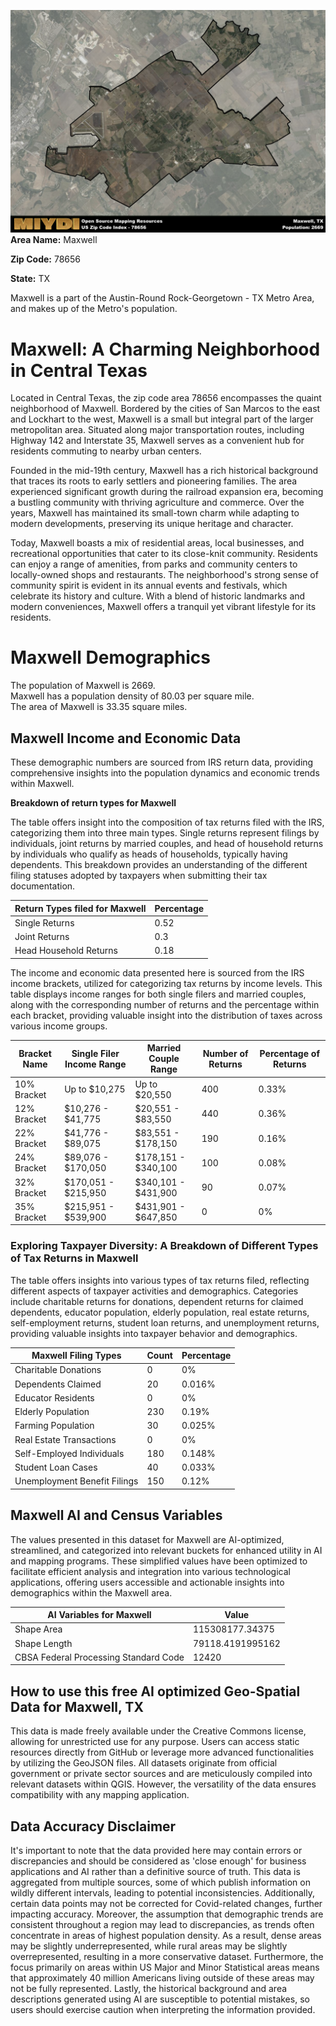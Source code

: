 ![Image Alt Text](../_images/78656.png)
**Area Name:** Maxwell

**Zip Code:** 78656

**State:** TX

Maxwell is a part of the Austin-Round Rock-Georgetown - TX Metro Area, and makes up  of the Metro's population.  

# Maxwell: A Charming Neighborhood in Central Texas

Located in Central Texas, the zip code area 78656 encompasses the quaint neighborhood of Maxwell. Bordered by the cities of San Marcos to the east and Lockhart to the west, Maxwell is a small but integral part of the larger metropolitan area. Situated along major transportation routes, including Highway 142 and Interstate 35, Maxwell serves as a convenient hub for residents commuting to nearby urban centers.

Founded in the mid-19th century, Maxwell has a rich historical background that traces its roots to early settlers and pioneering families. The area experienced significant growth during the railroad expansion era, becoming a bustling community with thriving agriculture and commerce. Over the years, Maxwell has maintained its small-town charm while adapting to modern developments, preserving its unique heritage and character.

Today, Maxwell boasts a mix of residential areas, local businesses, and recreational opportunities that cater to its close-knit community. Residents can enjoy a range of amenities, from parks and community centers to locally-owned shops and restaurants. The neighborhood's strong sense of community spirit is evident in its annual events and festivals, which celebrate its history and culture. With a blend of historic landmarks and modern conveniences, Maxwell offers a tranquil yet vibrant lifestyle for its residents.

# Maxwell Demographics

The population of Maxwell is 2669.  
Maxwell has a population density of 80.03 per square mile.  
The area of Maxwell is 33.35 square miles.  

## Maxwell Income and Economic Data

These demographic numbers are sourced from IRS return data, providing comprehensive insights into the population dynamics and economic trends within Maxwell.

**Breakdown of return types for Maxwell**

The table offers insight into the composition of tax returns filed with the IRS, categorizing them into three main types. Single returns represent filings by individuals, joint returns by married couples, and head of household returns by individuals who qualify as heads of households, typically having dependents. This breakdown provides an understanding of the different filing statuses adopted by taxpayers when submitting their tax documentation.

| Return Types filed for Maxwell                              | Percentage          |
|----------------------------------------------------------|---------------------|
| Single Returns                                            | 0.52 |
| Joint Returns                                             | 0.3 |
| Head Household Returns                                    | 0.18 |

The income and economic data presented here is sourced from the IRS income brackets, utilized for categorizing tax returns by income levels. This table displays income ranges for both single filers and married couples, along with the corresponding number of returns and the percentage within each bracket, providing valuable insight into the distribution of taxes across various income groups.

| Bracket Name       | Single Filer Income Range | Married Couple Range | Number of Returns | Percentage of Returns |
|--------------------|----------------------------|----------------------|-------------------|-----------------------|
| 10% Bracket        | Up to $10,275              | Up to $20,550        | 400 | 0.33% |
| 12% Bracket        | $10,276 - $41,775          | $20,551 - $83,550    | 440 | 0.36% |
| 22% Bracket        | $41,776 - $89,075          | $83,551 - $178,150   | 190 | 0.16% |
| 24% Bracket        | $89,076 - $170,050         | $178,151 - $340,100  | 100 | 0.08% |
| 32% Bracket        | $170,051 - $215,950        | $340,101 - $431,900  | 90 | 0.07% |
| 35% Bracket        | $215,951 - $539,900        | $431,901 - $647,850  | 0 | 0% |

### Exploring Taxpayer Diversity: A Breakdown of Different Types of Tax Returns in Maxwell

The table offers insights into various types of tax returns filed, reflecting different aspects of taxpayer activities and demographics. Categories include charitable returns for donations, dependent returns for claimed dependents, educator population, elderly population, real estate returns, self-employment returns, student loan returns, and unemployment returns, providing valuable insights into taxpayer behavior and demographics.

| Maxwell Filing Types                    | Count | Percentage |
|--------------------------------------|-------|------------|
| Charitable Donations                 | 0 | 0% |
| Dependents Claimed                   | 20 | 0.016% |
| Educator Residents                   | 0 | 0% |
| Elderly Population                   | 230 | 0.19% |
| Farming Population                   | 30 | 0.025% |
| Real Estate Transactions             | 0 | 0% |
| Self-Employed Individuals            | 180 | 0.148% |
| Student Loan Cases                   | 40 | 0.033% |
| Unemployment Benefit Filings         | 150 | 0.12% |

## Maxwell AI and Census Variables

The values presented in this dataset for Maxwell are AI-optimized, streamlined, and categorized into relevant buckets for enhanced utility in AI and mapping programs. These simplified values have been optimized to facilitate efficient analysis and integration into various technological applications, offering users accessible and actionable insights into demographics within the Maxwell area.

| AI Variables for Maxwell | Value |
|-------------|-------|
| Shape Area | 115308177.34375 |
| Shape Length | 79118.4191995162 |
| CBSA Federal Processing Standard Code | 12420 |

## How to use this free AI optimized Geo-Spatial Data for Maxwell, TX

This data is made freely available under the Creative Commons license, allowing for unrestricted use for any purpose. Users can access static resources directly from GitHub or leverage more advanced functionalities by utilizing the GeoJSON files. All datasets originate from official government or private sector sources and are meticulously compiled into relevant datasets within QGIS. However, the versatility of the data ensures compatibility with any mapping application.

## Data Accuracy Disclaimer
It's important to note that the data provided here may contain errors or discrepancies and should be considered as 'close enough' for business applications and AI rather than a definitive source of truth. This data is aggregated from multiple sources, some of which publish information on wildly different intervals, leading to potential inconsistencies. Additionally, certain data points may not be corrected for Covid-related changes, further impacting accuracy. Moreover, the assumption that demographic trends are consistent throughout a region may lead to discrepancies, as trends often concentrate in areas of highest population density. As a result, dense areas may be slightly underrepresented, while rural areas may be slightly overrepresented, resulting in a more conservative dataset. Furthermore, the focus primarily on areas within US Major and Minor Statistical areas means that approximately 40 million Americans living outside of these areas may not be fully represented. Lastly, the historical background and area descriptions generated using AI are susceptible to potential mistakes, so users should exercise caution when interpreting the information provided.
